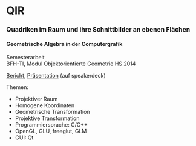 # QIR
### Quadriken im Raum und ihre Schnittbilder an ebenen Flächen

#### Geometrische Algebra in der Computergrafik

Semesterarbeit<br>
BFH-TI, Modul Objektorientierte Geometrie HS 2014

<a target="_blank" href="https://speakerdeck.com/brugr9/quadriken-im-raum-und-ihre-schnittbilder-an-ebenen-flachen-bericht">Bericht</a>, <a target="_blank" href="https://speakerdeck.com/brugr9/quadriken-im-raum-und-ihre-schnittbilder-an-ebenen-flachen-prasentation">Präsentation</a> (auf speakerdeck)

Themen:
- Projektiver Raum
- Homogene Koordinaten
- Geometrische Transformation
- Projektive Transformation
- Programmiersprache: C/C++
- OpenGL, GLU, freeglut, GLM
- GUI: Qt
